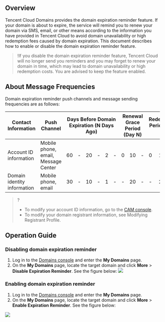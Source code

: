 
## Overview
Tencent Cloud Domains provides the domain expiration reminder feature. If your domain is about to expire, the service will remind you to renew your domain via SMS, email, or other means according to the information you have provided in Tencent Cloud to avoid domain unavailability or high redemption fees caused by domain expiration. This document describes how to enable or disable the domain expiration reminder feature.

>!If you disable the domain expiration reminder feature, Tencent Cloud will no longer send you reminders and you may forget to renew your domain in time, which may lead to domain unavailability or high redemption costs. You are advised to keep the feature enabled.

## About Message Frequencies
Domain expiration reminder push channels and message sending frequencies are as follows:
<table>
<thead>
  <tr>
    <th>Contact Information</th>
    <th>Push Channel</th>
    <th colspan="6">Days Before Domain Expiration (N Days Ago)</th>
    <th colspan="3">Renewal Grace Period (Day N)</th>
    <th colspan="3">Redemption Period (Day N)</th>
    <th>Release</th>
  </tr>
</thead>
<tbody>
  <tr>
    <td>Account ID information</td>
    <td>Mobile phone, email, Message Center</td>
    <td>60</td>
    <td>-</td>
    <td>20</td>
    <td>-</td>
    <td>2</td>
    <td>-</td>
    <td>0</td>
    <td>10</td>
    <td>-</td>
    <td>0</td>
    <td>10</td>
    <td>-</td>
    <td>Current day</td>
  </tr>
  <tr>
    <td>Domain identity information</td>
    <td>Mobile phone, email</td>
    <td>30</td>
    <td>-</td>
    <td>10</td>
    <td>-</td>
    <td>1</td>
    <td>-</td>
    <td>-</td>
    <td>20</td>
    <td>-</td>
    <td>-</td>
    <td>20</td>
    <td>-</td>
    <td>-</td>
  </tr>
</tbody>
</table>

>?
>- To modify your account ID information, go to the [CAM console](https://console.intl.cloud.tencent.com/developer).
>- To modify your domain registrant information, see Modifying Registrant Profile.

## Operation Guide
### Disabling domain expiration reminder
1. Log in to the [Domains console](https://console.intl.cloud.tencent.com/domain/manage) and enter the **My Domains** page.
2. On the **My Domains** page, locate the target domain and click **More** > **Disable Expiration Reminder**. See the figure below:
![](https://qcloudimg.tencent-cloud.cn/raw/b60e1d37e14fe176d45b595c11d6d8c5.png)

### Enabling domain expiration reminder
1. Log in to the [Domains console](https://console.intl.cloud.tencent.com/domain/manage) and enter the **My Domains** page.
2. On the **My Domains** page, locate the target domain and click **More** > **Enable Expiration Reminder**. See the figure below:

![](https://qcloudimg.tencent-cloud.cn/raw/6a1b26a909cb931caf5728e714fe47fe.png)


